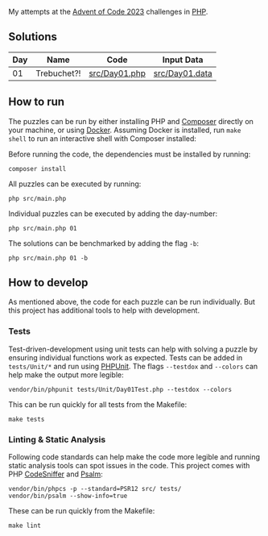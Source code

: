 My attempts at the [Advent of Code 2023](https://adventofcode.com/2023) challenges in [PHP](https://www.php.net).

## Solutions

| Day | Name        | Code                             | Input Data                                                                                                                                                                                                                                  |
|-----|-------------|----------------------------------|------------------------------------
| 01  | Trebuchet?! | [src/Day01.php](./src/Day01.php) | [src/Day01.data](./src/Day01.data) 


## How to run

The puzzles can be run by either installing PHP and [Composer](https://getcomposer.org) directly on your machine, or using [Docker](https://www.docker.com/get-started/). Assuming Docker is installed, run `make shell` to run an interactive shell with Composer installed:

Before running the code, the dependencies must be installed by running:

```shell
composer install
```

All puzzles can be executed by running:

```shell
php src/main.php
```

Individual puzzles can be executed by adding the day-number:

```shell
php src/main.php 01
```

The solutions can be benchmarked by adding the flag `-b`:

```shell
php src/main.php 01 -b
```

## How to develop

As mentioned above, the code for each puzzle can be run individually. But this project has additional tools to help with development.

### Tests

Test-driven-development using unit tests can help with solving a puzzle by ensuring individual functions work as expected. Tests can be added in `tests/Unit/*` and run using [PHPUnit](http://phpunit.de). The flags `--testdox` and `--colors` can help make the output more legible:

```shell
vendor/bin/phpunit tests/Unit/Day01Test.php --testdox --colors
```

This can be run quickly for all tests from the Makefile:

```shell
make tests
```

### Linting & Static Analysis

Following code standards can help make the code more legible and running static analysis tools can spot issues in the code. This project comes with PHP [CodeSniffer](https://github.com/squizlabs/PHP_CodeSniffer) and [Psalm](https://psalm.dev):

```shell
vendor/bin/phpcs -p --standard=PSR12 src/ tests/
vendor/bin/psalm --show-info=true
```

These can be run quickly from the Makefile:

```shell
make lint
```

